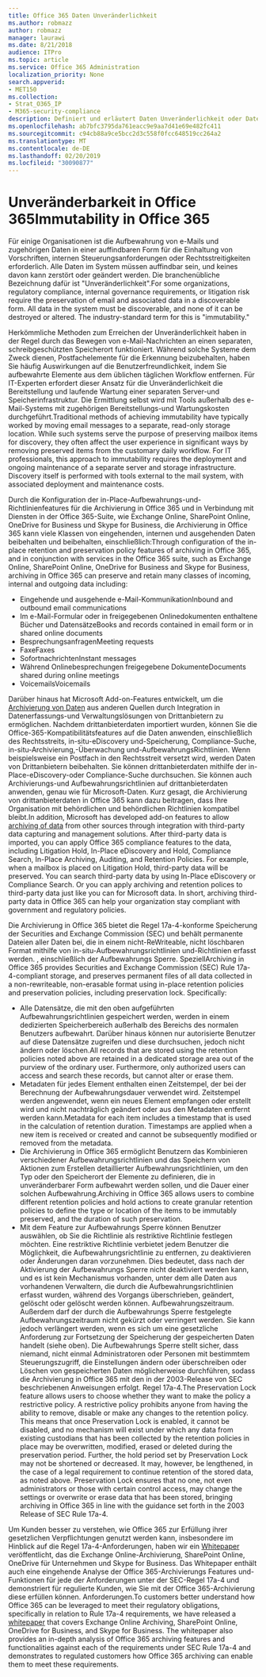 ```yaml
---
title: Office 365 Daten Unveränderlichkeit
ms.author: robmazz
author: robmazz
manager: laurawi
ms.date: 8/21/2018
audience: ITPro
ms.topic: article
ms.service: Office 365 Administration
localization_priority: None
search.appverid:
- MET150
ms.collection:
- Strat_O365_IP
- M365-security-compliance
description: Definiert und erläutert Daten Unveränderlichkeit oder Daten, die auffindbar und nicht zerstört oder geändert werden müssen.
ms.openlocfilehash: ab7bfc3795da761eacc9e9aa7d41e69e482fc411
ms.sourcegitcommit: c94cb88a9ce5bcc2d3c558f0fcc648519cc264a2
ms.translationtype: MT
ms.contentlocale: de-DE
ms.lasthandoff: 02/20/2019
ms.locfileid: "30090877"
---
```

# <a name="immutability-in-office-365"></a><span data-ttu-id="19639-103">Unveränderbarkeit in Office 365</span><span class="sxs-lookup"><span data-stu-id="19639-103">Immutability in Office 365</span></span>
<span data-ttu-id="19639-p101">Für einige Organisationen ist die Aufbewahrung von e-Mails und zugehörigen Daten in einer auffindbaren Form für die Einhaltung von Vorschriften, internen Steuerungsanforderungen oder Rechtsstreitigkeiten erforderlich. Alle Daten im System müssen auffindbar sein, und keines davon kann zerstört oder geändert werden. Die branchenübliche Bezeichnung dafür ist "Unveränderlichkeit".</span><span class="sxs-lookup"><span data-stu-id="19639-p101">For some organizations, regulatory compliance, internal governance requirements, or litigation risk require the preservation of email and associated data in a discoverable form. All data in the system must be discoverable, and none of it can be destroyed or altered. The industry-standard term for this is "immutability."</span></span> 

<span data-ttu-id="19639-p102">Herkömmliche Methoden zum Erreichen der Unveränderlichkeit haben in der Regel durch das Bewegen von e-Mail-Nachrichten an einen separaten, schreibgeschützten Speicherort funktioniert. Während solche Systeme dem Zweck dienen, Postfachelemente für die Erkennung beizubehalten, haben Sie häufig Auswirkungen auf die Benutzerfreundlichkeit, indem Sie aufbewahrte Elemente aus dem üblichen täglichen Workflow entfernen. Für IT-Experten erfordert dieser Ansatz für die Unveränderlichkeit die Bereitstellung und laufende Wartung einer separaten Server-und Speicherinfrastruktur. Die Ermittlung selbst wird mit Tools außerhalb des e-Mail-Systems mit zugehörigen Bereitstellungs-und Wartungskosten durchgeführt.</span><span class="sxs-lookup"><span data-stu-id="19639-p102">Traditional methods of achieving immutability have typically worked by moving email messages to a separate, read-only storage location. While such systems serve the purpose of preserving mailbox items for discovery, they often affect the user experience in significant ways by removing preserved items from the customary daily workflow. For IT professionals, this approach to immutability requires the deployment and ongoing maintenance of a separate server and storage infrastructure. Discovery itself is performed with tools external to the mail system, with associated deployment and maintenance costs.</span></span>

<span data-ttu-id="19639-111">Durch die Konfiguration der in-Place-Aufbewahrungs-und-Richtlinienfeatures für die Archivierung in Office 365 und in Verbindung mit Diensten in der Office 365-Suite, wie Exchange Online, SharePoint Online, OneDrive for Business und Skype for Business, die Archivierung in Office 365 kann viele Klassen von eingehenden, internen und ausgehenden Daten beibehalten und beibehalten, einschließlich:</span><span class="sxs-lookup"><span data-stu-id="19639-111">Through configuration of the in-place retention and preservation policy features of archiving in Office 365, and in conjunction with services in the Office 365 suite, such as Exchange Online, SharePoint Online, OneDrive for Business and Skype for Business, archiving in Office 365 can preserve and retain many classes of incoming, internal and outgoing data including:</span></span>
- <span data-ttu-id="19639-112">Eingehende und ausgehende e-Mail-Kommunikation</span><span class="sxs-lookup"><span data-stu-id="19639-112">Inbound and outbound email communications</span></span>
- <span data-ttu-id="19639-113">Im e-Mail-Formular oder in freigegebenen Onlinedokumenten enthaltene Bücher und Datensätze</span><span class="sxs-lookup"><span data-stu-id="19639-113">Books and records contained in email form or in shared online documents</span></span>
- <span data-ttu-id="19639-114">Besprechungsanfragen</span><span class="sxs-lookup"><span data-stu-id="19639-114">Meeting requests</span></span>
- <span data-ttu-id="19639-115">Faxe</span><span class="sxs-lookup"><span data-stu-id="19639-115">Faxes</span></span>
- <span data-ttu-id="19639-116">Sofortnachrichten</span><span class="sxs-lookup"><span data-stu-id="19639-116">Instant messages</span></span>
- <span data-ttu-id="19639-117">Während Onlinebesprechungen freigegebene Dokumente</span><span class="sxs-lookup"><span data-stu-id="19639-117">Documents shared during online meetings</span></span>
- <span data-ttu-id="19639-118">Voicemails</span><span class="sxs-lookup"><span data-stu-id="19639-118">Voicemails</span></span>

<span data-ttu-id="19639-p103">Darüber hinaus hat Microsoft Add-on-Features entwickelt, um die [Archivierung von Daten](https://support.office.com/article/Archiving-third-party-data-in-Office-365-0ce338d5-3666-4a18-86ab-c6910ff408cc) aus anderen Quellen durch Integration in Datenerfassungs-und Verwaltungslösungen von Drittanbietern zu ermöglichen. Nachdem drittanbieterdaten importiert wurden, können Sie die Office-365-Kompatibilitätsfeatures auf die Daten anwenden, einschließlich des Rechtsstreits, in-situ-eDiscovery und-Speicherung, Compliance-Suche, in-situ-Archivierung,-Überwachung und-AufbewahrungsRichtlinien. Wenn beispielsweise ein Postfach in den Rechtsstreit versetzt wird, werden Daten von Drittanbietern beibehalten. Sie können drittanbieterdaten mithilfe der in-Place-eDiscovery-oder Compliance-Suche durchsuchen. Sie können auch Archivierungs-und Aufbewahrungsrichtlinien auf drittanbieterdaten anwenden, genau wie für Microsoft-Daten. Kurz gesagt, die Archivierung von drittanbieterdaten in Office 365 kann dazu beitragen, dass Ihre Organisation mit behördlichen und behördlichen Richtlinien kompatibel bleibt.</span><span class="sxs-lookup"><span data-stu-id="19639-p103">In addition, Microsoft has developed add-on features to allow [archiving of data](https://support.office.com/article/Archiving-third-party-data-in-Office-365-0ce338d5-3666-4a18-86ab-c6910ff408cc) from other sources through integration with third-party data capturing and management solutions. After third-party data is imported, you can apply Office 365 compliance features to the data, including Litigation Hold, In-Place eDiscovery and Hold, Compliance Search, In-Place Archiving, Auditing, and Retention Policies. For example, when a mailbox is placed on Litigation Hold, third-party data will be preserved. You can search third-party data by using In-Place eDiscovery or Compliance Search. Or you can apply archiving and retention polices to third-party data just like you can for Microsoft data. In short, archiving third-party data in Office 365 can help your organization stay compliant with government and regulatory policies.</span></span>

<span data-ttu-id="19639-p104">Die Archivierung in Office 365 bietet die Regel 17a-4-konforme Speicherung der Securities and Exchange Commission (SEC) und behält permanente Dateien aller Daten bei, die in einem nicht-ReWriteable, nicht löschbaren Format mithilfe von in-situ-Aufbewahrungsrichtlinien und-Richtlinien erfasst werden. , einschließlich der Aufbewahrungs Sperre. Speziell</span><span class="sxs-lookup"><span data-stu-id="19639-p104">Archiving in Office 365 provides Securities and Exchange Commission (SEC) Rule 17a-4-compliant storage, and preserves permanent files of all data collected in a non-rewriteable, non-erasable format using in-place retention policies and preservation policies, including preservation lock. Specifically:</span></span>
- <span data-ttu-id="19639-p105">Alle Datensätze, die mit den oben aufgeführten Aufbewahrungsrichtlinien gespeichert werden, werden in einem dedizierten Speicherbereich außerhalb des Bereichs des normalen Benutzers aufbewahrt. Darüber hinaus können nur autorisierte Benutzer auf diese Datensätze zugreifen und diese durchsuchen, jedoch nicht ändern oder löschen.</span><span class="sxs-lookup"><span data-stu-id="19639-p105">All records that are stored using the retention policies noted above are retained in a dedicated storage area out of the purview of the ordinary user. Furthermore, only authorized users can access and search these records, but cannot alter or erase them.</span></span>
- <span data-ttu-id="19639-p106">Metadaten für jedes Element enthalten einen Zeitstempel, der bei der Berechnung der Aufbewahrungsdauer verwendet wird. Zeitstempel werden angewendet, wenn ein neues Element empfangen oder erstellt wird und nicht nachträglich geändert oder aus den Metadaten entfernt werden kann.</span><span class="sxs-lookup"><span data-stu-id="19639-p106">Metadata for each item includes a timestamp that is used in the calculation of retention duration. Timestamps are applied when a new item is received or created and cannot be subsequently modified or removed from the metadata.</span></span>
- <span data-ttu-id="19639-131">Die Archivierung in Office 365 ermöglicht Benutzern das Kombinieren verschiedener Aufbewahrungsrichtlinien und das Speichern von Aktionen zum Erstellen detaillierter Aufbewahrungsrichtlinien, um den Typ oder den Speicherort der Elemente zu definieren, die in unveränderbarer Form aufbewahrt werden sollen, und die Dauer einer solchen Aufbewahrung.</span><span class="sxs-lookup"><span data-stu-id="19639-131">Archiving in Office 365 allows users to combine different retention policies and hold actions to create granular retention policies to define the type or location of the items to be immutably preserved, and the duration of such preservation.</span></span>
- <span data-ttu-id="19639-p107">Mit dem Feature zur Aufbewahrungs Sperre können Benutzer auswählen, ob Sie die Richtlinie als restriktive Richtlinie festlegen möchten. Eine restriktive Richtlinie verbietet jedem Benutzer die Möglichkeit, die Aufbewahrungsrichtlinie zu entfernen, zu deaktivieren oder Änderungen daran vorzunehmen. Dies bedeutet, dass nach der Aktivierung der Aufbewahrungs Sperre nicht deaktiviert werden kann, und es ist kein Mechanismus vorhanden, unter dem alle Daten aus vorhandenen Verwaltern, die durch die Aufbewahrungsrichtlinien erfasst wurden, während des Vorgangs überschrieben, geändert, gelöscht oder gelöscht werden können. Aufbewahrungszeitraum. Außerdem darf der durch die Aufbewahrungs Sperre festgelegte Aufbewahrungszeitraum nicht gekürzt oder verringert werden. Sie kann jedoch verlängert werden, wenn es sich um eine gesetzliche Anforderung zur Fortsetzung der Speicherung der gespeicherten Daten handelt (siehe oben). Die Aufbewahrungs Sperre stellt sicher, dass niemand, nicht einmal Administratoren oder Personen mit bestimmtem Steuerungszugriff, die Einstellungen ändern oder überschreiben oder Löschen von gespeicherten Daten möglicherweise durchführen, sodass die Archivierung in Office 365 mit den in der 2003-Release von SEC beschriebenen Anweisungen erfolgt. Regel 17a-4.</span><span class="sxs-lookup"><span data-stu-id="19639-p107">The Preservation Lock feature allows users to choose whether they want to make the policy a restrictive policy. A restrictive policy prohibits anyone from having the ability to remove, disable or make any changes to the retention policy. This means that once Preservation Lock is enabled, it cannot be disabled, and no mechanism will exist under which any data from existing custodians that has been collected by the retention policies in place may be overwritten, modified, erased or deleted during the preservation period. Further, the hold period set by Preservation Lock may not be shortened or decreased. It may, however, be lengthened, in the case of a legal requirement to continue retention of the stored data, as noted above. Preservation Lock ensures that no one, not even administrators or those with certain control access, may change the settings or overwrite or erase data that has been stored, bringing archiving in Office 365 in line with the guidance set forth in the 2003 Release of SEC Rule 17a-4.</span></span>

<span data-ttu-id="19639-p108">Um Kunden besser zu verstehen, wie Office 365 zur Erfüllung ihrer gesetzlichen Verpflichtungen genutzt werden kann, insbesondere im Hinblick auf die Regel 17a-4-Anforderungen, haben wir ein [Whitepaper](https://go.microsoft.com/fwlink/?linkid=830440) veröffentlicht, das die Exchange Online-Archivierung, SharePoint Online, OneDrive für Unternehmen und Skype for Business. Das Whitepaper enthält auch eine eingehende Analyse der Office 365-Archivierungs Features und-Funktionen für jede der Anforderungen unter der SEC-Regel 17a-4 und demonstriert für regulierte Kunden, wie Sie mit der Office 365-Archivierung diese erfüllen können. Anforderungen.</span><span class="sxs-lookup"><span data-stu-id="19639-p108">To customers better understand how Office 365 can be leveraged to meet their regulatory obligations, specifically in relation to Rule 17a-4 requirements, we have released a [whitepaper](https://go.microsoft.com/fwlink/?linkid=830440) that covers Exchange Online Archiving, SharePoint Online, OneDrive for Business, and Skype for Business. The whitepaper also provides an in-depth analysis of Office 365 archiving features and functionalities against each of the requirements under SEC Rule 17a-4 and demonstrates to regulated customers how Office 365 archiving can enable them to meet these requirements.</span></span>